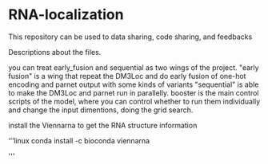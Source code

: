 # RNA-localization
This repository can be used to data sharing, code sharing, and feedbacks

Descriptions about the files.

you can treat early_fusion and sequential as two wings of the project.
"early fusion" is a wing that repeat the DM3Loc and do early fusion of one-hot encoding and parnet output with some kinds of variants
"sequential" is able to make the DM3Loc and parnet run in parallelly.
booster is the main control scripts of the model, where you can control whether to run them individually and change the input dimentions, doing the grid search.


install the Viennarna to get the RNA structure information

‘’‘linux
conda install -c bioconda viennarna

'''

